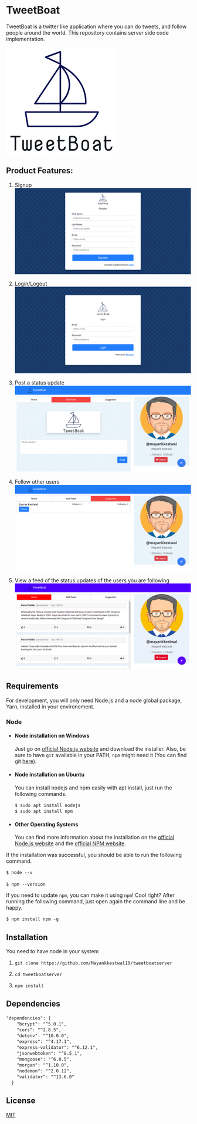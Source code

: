# TweetBoat

TweetBoat is a twitter like application where you can do tweets, and follow people around the world. This repository contains server side code implementation.

![](assets/images/tweetboat.png)

## Product Features:

1. Signup
![](assets/images/register.png)

2. Login/Logout
![](assets/images/login.png)

3. Post a status update
![](assets/images/tweet.png)

4. Follow other users
![](assets/images/follow.png)

5. View a feed of the status updates of the users you are following
![](assets/images/feed.png)

## Requirements

For development, you will only need Node.js and a node global package, Yarn, installed in your environement.

### Node
- #### Node installation on Windows

  Just go on [official Node.js website](https://nodejs.org/) and download the installer.
Also, be sure to have `git` available in your PATH, `npm` might need it (You can find git [here](https://git-scm.com/)).

- #### Node installation on Ubuntu

  You can install nodejs and npm easily with apt install, just run the following commands.

      $ sudo apt install nodejs
      $ sudo apt install npm

- #### Other Operating Systems
  You can find more information about the installation on the [official Node.js website](https://nodejs.org/) and the [official NPM website](https://npmjs.org/).

If the installation was successful, you should be able to run the following command.

    $ node --v

    $ npm --version

If you need to update `npm`, you can make it using `npm`! Cool right? After running the following command, just open again the command line and be happy.

    $ npm install npm -g

## Installation

You need to have node in your system

1. ```git clone https://github.com/Mayankkestwal10/tweetboatserver```

2. ```cd tweetboatserver```

3. ```npm install```

## Dependencies
```
"dependencies": {
    "bcrypt": "^5.0.1",
    "cors": "^2.8.5",
    "dotenv": "^10.0.0",
    "express": "^4.17.1",
    "express-validator": "^6.12.1",
    "jsonwebtoken": "^8.5.1",
    "mongoose": "^6.0.5",
    "morgan": "^1.10.0",
    "nodemon": "^2.0.12",
    "validator": "^13.6.0"
  }
```


## License
[MIT](https://choosealicense.com/licenses/mit/)
